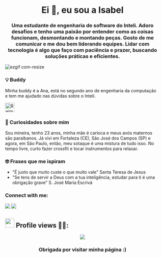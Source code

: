 <h1 align="center">Ei 👋, eu sou a Isabel</h1>
<h3 align="center">Uma estudante de engenharia de software do Inteli. Adoro desafios e tenho uma paixão por entender como as coisas funcionam, desmontando e montando peças. Gosto de me comunicar e me dou bem liderando equipes. Lidar com tecnologia é algo que faço com paciência e prazer, buscando soluções práticas e eficientes. </h3>

![ezgif com-resize](https://github.com/user-attachments/assets/651039e5-f540-47b5-8f24-2df70d493991)

### 💡 Buddy

Minha buddy é a Ana, está no segundo ano de engenharia da computação e tem me ajudado nas dúvidas sobre o Inteli.

<a href="https://github.com/anabeggiato" target="blank"><img align="center" src="https://skillicons.dev/icons?i=github" alt="Reimar" height="30" width="30" /></a>


### 🌾 Curiosidades sobre mim 

Sou mineira, tenho 23 anos, minha mãe é carioca e meus avós maternos são paraibanos. Já vivi em Fortaleza (CE), São José dos Campos (SP) e agora, em São Paulo, então, meu sotaque é uma mistura de tudo isso. No tempo livre, curto fazer crossfit e tocar instrumentos para relaxar.

### 🤓 Frases que me ispiram

- "É justo que muito custe o que muito vale" Santa Teresa de Jesus
- "Se tens de servir a Deus com a tua inteligência, estudar para ti é uma obrigação  grave" S. José Maria Escrivá

<h3 align="left">Connect with me:</h3>

 <a href="https://instagram.com/isabelmontenegro_" target="_blank"><img src="https://img.shields.io/badge/-Instagram-%23E4405F?style=for-the-badge&logo=instagram&logoColor=white" target="_blank"></a>
  <a href = "mailto:isabel.ruela@sou.inteli.edu.br"><img src="https://img.shields.io/badge/-Gmail-%23333?style=for-the-badge&logo=gmail&logoColor=white" target="_blank"></a>

 

## <img src=https://github.com/TheDudeThatCode/TheDudeThatCode/blob/master/Assets/Earth.gif width="30"> Profile views  🕵️‍♀️: <br>
 <p align="center"> 
   <img alingn="center" src="https://profile-counter.glitch.me/isabelmontenegro01/count.svg"/>


<h3 align="center"> Obrigada por visitar minha página :)  </h3>

<!--
**IsabelMontenegro01/IsabelMontenegro01** is a ✨ _special_ ✨ repository because its `README.md` (this file) appears on your GitHub profile.

Here are some ideas to get you started:

- 🔭 I’m currently working on ...
- 🌱 I’m currently learning ...
- 👯 I’m looking to collaborate on ...
- 🤔 I’m looking for help with ...
- 💬 Ask me about ...
- 📫 How to reach me: ...
- 😄 Pronouns: ...
- ⚡ Fun fact: ...
-->
